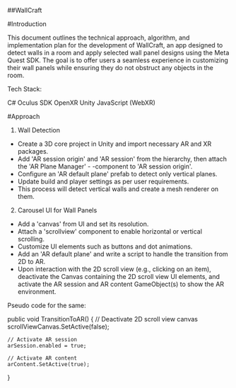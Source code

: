 
##WallCraft

#Introduction

This document outlines the technical approach, algorithm, and implementation plan for the development of WallCraft, an app designed to detect walls in a room and apply selected wall panel designs using the Meta Quest SDK. The goal is to offer users a seamless experience in customizing their wall panels while ensuring they do not obstruct any objects in the room.

Tech Stack:

C#
Oculus SDK
OpenXR
Unity
JavaScript (WebXR)

#Approach

1. Wall Detection
   
- Create a 3D core project in Unity and import necessary AR and XR packages.
- Add 'AR session origin' and 'AR session' from the hierarchy, then attach the 'AR Plane Manager' - -component to 'AR session origin'.
- Configure an 'AR default plane' prefab to detect only vertical planes.
- Update build and player settings as per user requirements.
- This process will detect vertical walls and create a mesh renderer on them.

2. Carousel UI for Wall Panels
   
- Add a 'canvas' from UI and set its resolution.
- Attach a 'scrollview' component to enable horizontal or vertical scrolling.
- Customize UI elements such as buttons and dot animations.
- Add an 'AR default plane' and write a script to handle the transition from 2D to AR.
- Upon interaction with the 2D scroll view (e.g., clicking on an item), deactivate the Canvas containing the 2D scroll view UI elements, and activate the AR session and AR content GameObject(s) to show the AR environment.

Pseudo code for the same:

public void TransitionToAR()
{
    // Deactivate 2D scroll view canvas
    scrollViewCanvas.SetActive(false);
    
    // Activate AR session
    arSession.enabled = true;
    
    // Activate AR content
    arContent.SetActive(true);
}
